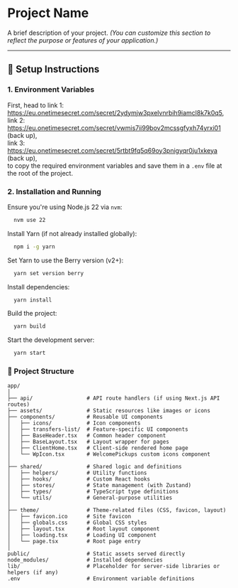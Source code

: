 # Project Name

A brief description of your project. *(You can customize this section to reflect the purpose or features of your application.)*

---

## 🚀 Setup Instructions

### 1. Environment Variables

First, head to
link 1: https://eu.onetimesecret.com/secret/2ydymjw3pxelvnrbih9iamcl8k7k0q5, <br/>
link 2: https://eu.onetimesecret.com/secret/vwmis7ii99bov2mcssgfyxh74yrxi01 (back up),<br/>
link 3: https://eu.onetimesecret.com/secret/5rtbt9fq5q69oy3pnigyqr0ju1xkeya (back up),<br/>
to copy the required environment variables and save them in a `.env` file at the root of the project.

### 2. Installation and Running

Ensure you're using Node.js 22 via `nvm`:
```bash
  nvm use 22
```

Install Yarn (if not already installed globally):
```bash
  npm i -g yarn
```

Set Yarn to use the Berry version (v2+):
```bash
  yarn set version berry
```

Install dependencies:
```bash
  yarn install
```

Build the project:
```bash
  yarn build
```

Start the development server:
```bash
  yarn start
```

### 📁 Project Structure
```
app/
│
├── api/                 # API route handlers (if using Next.js API routes)
├── assets/              # Static resources like images or icons
├── components/          # Reusable UI components
│   ├── icons/           # Icon components
│   ├── transfers-list/  # Feature-specific UI components
│   ├── BaseHeader.tsx   # Common header component
│   ├── BaseLayout.tsx   # Layout wrapper for pages
│   ├── ClientHome.tsx   # Client-side rendered home page
│   └── WpIcon.tsx       # WelcomePickups custom icons component
│
├── shared/              # Shared logic and definitions
│   ├── helpers/         # Utility functions
│   ├── hooks/           # Custom React hooks
│   ├── stores/          # State management (with Zustand)
│   ├── types/           # TypeScript type definitions
│   └── utils/           # General-purpose utilities
│
├── theme/               # Theme-related files (CSS, favicon, layout)
│   ├── favicon.ico      # Site favicon
│   ├── globals.css      # Global CSS styles
│   ├── layout.tsx       # Root layout component
│   ├── loading.tsx      # Loading UI component
│   └── page.tsx         # Root page entry
│
public/                  # Static assets served directly
node_modules/            # Installed dependencies
lib/                     # Placeholder for server-side libraries or helpers (if any)
.env                     # Environment variable definitions
```